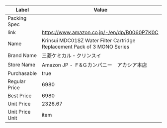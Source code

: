 | Label           | Value                                                                    |
| --------------- | ------------------------------------------------------------------------ |
| Packing Spec    |                                                                          |
| link            | https://www.amazon.co.jp/-/en/dp/B0060P7K0C                              |
| Name            | Krinsui MDC01SZ Water Filter Cartridge Replacement Pack of 3 MONO Series |
| Brand Name      | 三菱ケミカル・クリンスイ                                                             |
| Store Name      | Amazon JP - Ｆ&Ｇカンパニー　アカシア本店                                              |
| Purchasable     | true                                                                     |
| Regular Price   | 6980                                                                     |
| Best Price      | 6980                                                                     |
| Unit Price      | 2326.67                                                                  |
| Unit Price Unit | item                                                                     |
